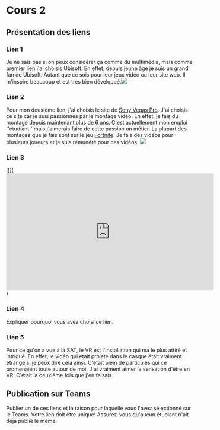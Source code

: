# Cours 2
## Présentation des liens

### Lien 1 
Je ne sais pas si on peux considérer ça comme du multimédia, mais comme premier lien j'ai choisis [Ubisoft](https://www.ubisoft.com/en-us/). En effet, depuis jeune âge je suis un grand fan de Ubisoft. Autant que ce sois pour leur jeux vidéo ou leur site web. Il m'inspire beaucoup et est très bien développé.![](https://s.dou.ua/storage-files/ubisoft-1400.jpg)

### Lien 2 
Pour mon deuxième lien, j'ai choisis le site de [Sony Vegas Pro](https://www.vegascreativesoftware.com/ca/vegas-pro/). J'ai choisis ce site car je suis passionnés par le montage vidéo. En effet, je fais du montage depuis maintenant plus de 6 ans. C'est actuellement mon emploi ''étudiant'' mais j'aimerais faire de cette passion un métier. La plupart des montages que je fais sont sur le jeu [Fortnite](https://www.epicgames.com/fortnite/en-US/home?sessionInvalidated=true). Je fais des vidéos pour plusieurs joueurs et je suis rémunéré pour ces vidéos. ![](https://4.img-dpreview.com/files/p/E~C480x0S1440x1080T1200x900~articles/6120107436/Screen7_Pro_Color_VectorScope_.png)
### Lien 3 
![](<iframe width="560" height="315" src="https://www.youtube.com/embed/-AnN_Xg2Nps" title="YouTube video player" frameborder="0" allow="accelerometer; autoplay; clipboard-write; encrypted-media; gyroscope; picture-in-picture" allowfullscreen></iframe>)  

### Lien 4 
Expliquer pourquoi vous avez choisi ce lien. 

### Lien 5 
Pour ce qu'on a vue à la SAT, le VR est l'installation qui ma le plus attiré et intrigué. En effet, le vidéo qui était projeté dans le casque était vraiment étrange si je peux dire cela ainsi. C'était plein de particules qui ce promenaient toute autour de moi. J'ai vraiment aimer la sensation d'être en VR. C'était la deuxième fois que j'en faisais.
## Publication sur Teams
Publier un de ces liens et la raison pour laquelle vous l'avez sélectionné sur le Teams. Votre lien doit être unique! Assurez-vous qu'aucun étudiant n'ait déjà publié le même. 
